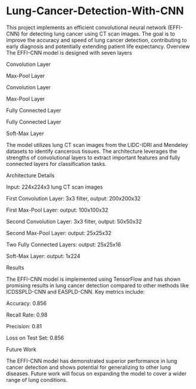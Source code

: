# Lung-Cancer-Detection-With-CNN
This project implements an efficient convolutional neural network (EFFI-CNN) for detecting lung cancer using CT scan images. The goal is to improve the accuracy and speed of lung cancer detection, contributing to early diagnosis and potentially extending patient life expectancy.
Overview
The EFFI-CNN model is designed with seven layers

Convolution Layer

Max-Pool Layer

Convolution Layer

Max-Pool Layer

Fully Connected Layer

Fully Connected Layer

Soft-Max Layer

The model utilizes lung CT scan images from the LIDC-IDRI and Mendeley datasets to identify cancerous tissues. The architecture leverages the strengths of convolutional layers to extract important features and fully connected layers for classification tasks.

Architecture Details

Input: 224x224x3 lung CT scan images

First Convolution Layer: 3x3 filter, output: 200x200x32

First Max-Pool Layer: output: 100x100x32

Second Convolution Layer: 3x3 filter, output: 50x50x32

Second Max-Pool Layer: output: 25x25x32

Two Fully Connected Layers: output: 25x25x16

Soft-Max Layer: output: 1x224

Results

The EFFI-CNN model is implemented using TensorFlow and has shown promising results in lung cancer detection compared to other methods like ICDSSPLD-CNN and EASPLD-CNN. Key metrics include:

Accuracy: 0.856

Recall Rate: 0.98

Precision: 0.81

Loss on Test Set: 0.856

Future Work

The EFFI-CNN model has demonstrated superior performance in lung cancer detection and shows potential for generalizing to other lung diseases. Future work will focus on expanding the model to cover a wider range of lung conditions.
